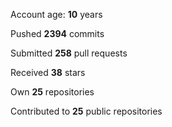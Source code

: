 Account age: **10** years

Pushed **2394** commits

Submitted **258** pull requests

Received **38** stars

Own **25** repositories

Contributed to **25** public repositories
